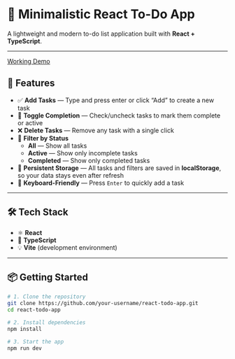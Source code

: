 # 📝 Minimalistic React To-Do App

A lightweight and modern to-do list application built with **React + TypeScript**.

---

[Working Demo](https://moranguy.github.io/todo_list/)

## 🚀 Features

- ✅ **Add Tasks** — Type and press enter or click “Add” to create a new task
- 🔁 **Toggle Completion** — Check/uncheck tasks to mark them complete or active
- ❌ **Delete Tasks** — Remove any task with a single click
- 🧭 **Filter by Status**
  - **All** — Show all tasks
  - **Active** — Show only incomplete tasks
  - **Completed** — Show only completed tasks
- 💾 **Persistent Storage** — All tasks and filters are saved in **localStorage**, so your data stays even after refresh
- 🎯 **Keyboard-Friendly** — Press `Enter` to quickly add a task

---

## 🛠️ Tech Stack

- ⚛️ **React**
- 🧠 **TypeScript**
- 💡 **Vite** (development environment)

---

## 📦 Getting Started

```bash
# 1. Clone the repository
git clone https://github.com/your-username/react-todo-app.git
cd react-todo-app

# 2. Install dependencies
npm install

# 3. Start the app
npm run dev
